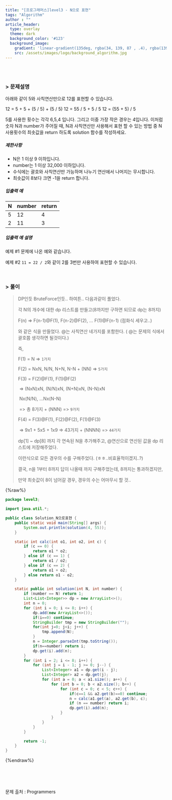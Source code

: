 ```yaml
---
title: "[프로그래머스]level3 - N으로 표현"
tags: "Algorithm"
author : ""
article_header:
  type: overlay
  theme: dark
  background_color: '#123'
  background_image:
    gradient: 'linear-gradient(135deg, rgba(34, 139, 87 , .4), rgba(139, 34, 139, .4))'
    src: /assets/images/logo/background_algorithm.jpg
---
```






###### <br/>

### > 문제설명

아래와 같이 5와 사칙연산만으로 12를 표현할 수 있습니다.

12 = 5 + 5 + (5 / 5) + (5 / 5)
12 = 55 / 5 + 5 / 5
12 = (55 + 5) / 5

5를 사용한 횟수는 각각 6,5,4 입니다. 그리고 이중 가장 작은 경우는 4입니다.
이처럼 숫자 N과 number가 주어질 때, N과 사칙연산만 사용해서 표현 할 수 있는 방법 중 N 사용횟수의 최솟값을 return 하도록 solution 함수를 작성하세요.

##### 제한사항

- N은 1 이상 9 이하입니다.
- number는 1 이상 32,000 이하입니다.
- 수식에는 괄호와 사칙연산만 가능하며 나누기 연산에서 나머지는 무시합니다.
- 최솟값이 8보다 크면 -1을 return 합니다.

##### 입출력 예

| N    | number | return |
| ---- | ------ | ------ |
| 5    | 12     | 4      |
| 2    | 11     | 3      |

##### 입출력 예 설명

예제 #1
문제에 나온 예와 같습니다.

예제 #2
`11 = 22 / 2`와 같이 2를 3번만 사용하여 표현할 수 있습니다.

<br>



### > 풀이

>DP인듯 BruteForce인듯.. 하여튼.. 다음과같이 풀었다.
>
>각 N의 개수에 대한 dp 리스트를 만들고(8까지만 구하면 되므로 dp는 8까지) 
>
>F(n) => F(n-1)@F(1), F(n-2)@F(2), ... F(1)@F(n-1)	(점화식 세우고..)
>
>와 같은 식을 만들었다. @는 사칙연산 네가지를 포함한다. ( @는 문제의 식에서 괄호쯤 생각하면 될것이다.)
>
>즉, 
>
>F(1) = N => `1가지`
>
>F(2) = NxN, N/N, N+N, N-N + (NN) => `5가지`
>
>F(3) = F(2)@F(1), F(1)@F(2)
>
>​		=> (NxN)xN, (N/N)xN, (N+N)xN, (N-N)xN
>
>​			Nx(N/N), ...Nx(N-N)
>
>​		=> 총 8가지 + (NNN) => `9가지`
>
>F(4) = F(3)@F(1), F(2)@F(2), F(1)@F(3)
>
>​		=> 9x1 + 5x5 + 1x9 => 43가지 + (NNNN) => `44가지`
>
>dp[1] ~ dp[8] 까지 각 연속된 N을 추가해주고, @연산으로 연산된 값을 dp 리스트에 저장해주었다.
>
>이런식으로 모든 경우의 수를 구해주었다. (ㅎㅎ..비효율적이겠지..?)
>
>결국, n을 1부터 8까지 답이 나올때 까지 구해주었는데, 8까지는 통과하겠지만,
>
>만약 최솟값이 8이 넘어갈 경우, 경우의 수는 어마무시 할 것..

{%raw%}

~~~java
package level3;

import java.util.*;

public class Solution_N으로표현 {
	public static void main(String[] args) {
		System.out.println(solution(4, 55));
	}

	static int calc(int o1, int o2, int c) {
		if (c == 0) {
			return o1 * o2;
		} else if (c == 1) {
			return o1 / o2;
		} else if (c == 2) {
			return o1 + o2;
		} else return o1 - o2;
	}

	static public int solution(int N, int number) {
		if (number == N) return 1;
		List<List<Integer>> dp = new ArrayList<>();
		int n = 0;
		for (int i = 0; i <= 8; i++) {
			dp.add(new ArrayList<>());
			if(i==0) continue;
			StringBuilder tmp = new StringBuilder("");
			for(int j=0; j<i; j++) {
				tmp.append(N);
			}
			n = Integer.parseInt(tmp.toString());
			if(n==number) return i;
			dp.get(i).add(n);
		}
		for (int i = 2; i <= 8; i++) {
			for (int j = i - 1; j >= 0; j--) {
				List<Integer> a1 = dp.get(i - j);
				List<Integer> a2 = dp.get(j);
				for (int a = 0; a < a1.size(); a++) {
					for (int b = 0; b < a2.size(); b++) {
						for (int c = 0; c < 5; c++) {
							if(c==1 && a2.get(b)==0) continue;
							n = calc(a1.get(a), a2.get(b), c);
							if (n == number) return i;
							dp.get(i).add(n);
						}
					}
				}
			}
		}

		return -1;
	}
}

~~~

{%endraw%}

<br/>

<br/>

<br/>

문제 출처 : Programmers

<br/>

<br/>

<br/>